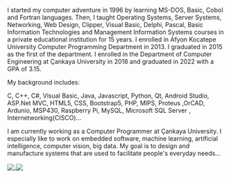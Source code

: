 <!--
### Hi there 👋


**ayhanarici/ayhanarici** is a ✨ _special_ ✨ repository because its `README.md` (this file) appears on your GitHub profile.

Here are some ideas to get you started:

- 🔭 I’m currently working on ...
- 🌱 I’m currently learning ...
- 👯 I’m looking to collaborate on ...
- 🤔 I’m looking for help with ...
- 💬 Ask me about ...
- 📫 How to reach me: ...
- 😄 Pronouns: ...
- ⚡ Fun fact: ...

[![Github Badge](https://img.shields.io/badge/-Github-000?style=quare&labelColor=000&logo=Github&logoColor=white&link=link)](link) 
[![Instagram Badge](https://img.shields.io/badge/-Instagram-C13584?style=flat-quare&labelColor=C13584&logo=instagram&logoColor=white&link=link)](link) 
[![Medium Badge](https://img.shields.io/badge/-Medium-757575?style=flat-quare&labelColor=757575&logo=Medium&logoColor=white&link=link)](link) 
[![Blogger Badge](https://img.shields.io/badge/-Blogger-FF9800?style=flat-quare&labelColor=FF9800&logo=Blogger&logoColor=white&link=link)](link)
[![ayhanarici's top languages](https://github-readme-stats.vercel.app/api/top-langs/?username=ayhanarici&theme=blue-green)](https://github.com/ayhanarici/github-readme-stats)

![Github stats 2](https://github-readme-stats.vercel.app/api?username=ayhanarici&show_icons=true&theme=radical)
-->
I started my computer adventure in 1996 by learning MS-DOS, Basic, Cobol and Fortran languages. Then, I taught Operating Systems, Server Systems, Networking, Web Design, Clipper, Visual Basic, Delphi, Pascal, Basic Information Technologies and Management Information Systems courses in a private educational institution for 15 years. I enrolled in Afyon Kocatepe University Computer Programming Department in 2013. I graduated in 2015 as the first of the department. I enrolled in the Department of Computer Engineering at Çankaya University in 2018 and graduated in 2022 with a GPA of 3.15.

My background includes:<p>
C, C++, C#, Visual Basic, Java, Javascript, Python, Qt, Android Studio,  ASP.Net MVC, HTML5, CSS, Bootstrap5, PHP, MIPS, Proteus ,OrCAD, Ardunio, MSP430, Raspberry Pi, MySQL, Microsoft SQL Server , Internetworking(CISCO)...

I am currently working as a Computer Programmer at Çankaya University. I especially like to work on embedded software, machine learning, artificial intelligence, computer vision, big data. My goal is to design and manufacture systems that are used to facilitate people's everyday needs...


<a href="#">
  <img align="center" src="https://github-readme-stats.vercel.app/api/top-langs/?username=ayhanarici&theme=blue-green" />
</a>
<a href="#">
  <img align="center" src="https://github-readme-stats.vercel.app/api?username=ayhanarici&show_icons=true&theme=radical" />
</a>
